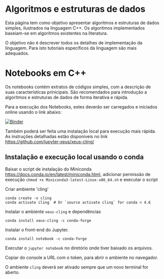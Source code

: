 # Algoritmos e estruturas de dados


Esta página tem como objetivo apresentar algoritmos e estruturas de dados simples, ilustrados na linguagem C++. Os algoritmos implementados baseiam-se em algoritmos existentes na literatura.

O objetivo não é descrever todos os detalhes de implementação da linguagem. Para isto tutoriais específicos da linguagem são mais adequados.

# Notebooks em C++

Os notebooks contém extratos de códigos simples, com a descrição de suas características prinicipais. São recomendados para introdução a algoritmos e estruturas de dados de forma iterativa e rápida.

Para a execução dos Notebooks, estes deverão ser carregados e iniciados online usando o link abaixo:

[![Binder](https://mybinder.org/badge_logo.svg)](https://mybinder.org/v2/gh/Marcosddf/algoritmoseestruturasdedados/master)

Também poderá ser feita uma instalação local para execução mais rápida. As instruções detalhadas estão disponíveis no link https://github.com/jupyter-xeus/xeus-cling/

## Instalação e execução local usando o conda

Baixar o script de instalação do Miniconda https://docs.conda.io/en/latest/miniconda.html, adicionar permissão de execução `chmod +x Miniconda3-latest-Linux-x86_64.sh` e executar o script 

Criar ambiente 'cling'

```
conda create -n cling
conda activate cling  # Or `source activate cling` for conda < 4.6
```

Instalar o ambiente `xeus-cling` e dependências

```
conda install xeus-cling -c conda-forge
```

Instalar o front-end do Jupyter.

```
conda install notebook -c conda-forge
```

Executar o `jupyter notebook` no diretório onde tiver baixado os arquivos.

Copiar do console a URL com o token, para abrir o ambiente no navegador.

O ambiente `cling` deverá ser ativado sempre que um novo terminal for aberto.

